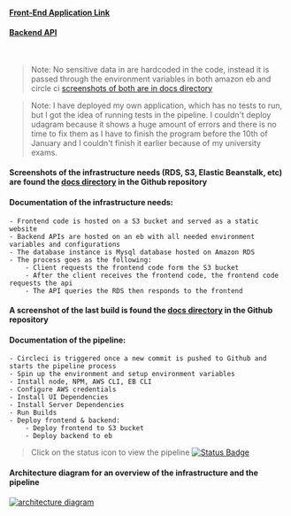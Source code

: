 #### [Front-End Application Link](http://fwd-forntend-circleci.s3-website-us-east-1.amazonaws.com/)
#### [Backend API](http://schedule-generator-dev.eba-2bpt2qey.us-east-1.elasticbeanstalk.com/)


<br>

> Note: No sensitive data in are hardcoded in the code, instead it is passed through the environment variables in both amazon eb and circle ci [screenshots of both are in docs directory](https://github.com/hossamhamzahm/fwd-last-project/tree/main/docs)

> Note: I have deployed my own application, which has no tests to run, but I got the idea of running tests in the pipeline. I couldn't deploy udagram because it shows a huge amount of errors and there is no time to fix them as I have to finish the program before the 10th of January and I couldn't finish it earlier because of my university exams.


#### Screenshots of the infrastructure needs (RDS, S3, Elastic Beanstalk, etc) are found the [docs directory](https://github.com/hossamhamzahm/fwd-last-project/tree/main/docs) in the Github repository


#### Documentation of the infrastructure needs:
    - Frontend code is hosted on a S3 bucket and served as a static website
    - Backend APIs are hosted on an eb with all needed environment variables and configurations
    - The database instance is Mysql database hosted on Amazon RDS
    - The process goes as the following:
        - Client requests the frontend code form the S3 bucket 
        - After the client receives the frontend code, the frontend code requests the api
        - The API queries the RDS then responds to the frontend


#### A screenshot of the last build is found the [docs directory](https://github.com/hossamhamzahm/fwd-last-project/tree/main/docs) in the Github repository 


#### Documentation of the pipeline:
    - Circleci is triggered once a new commit is pushed to Github and starts the pipeline process
    - Spin up the environment and setup environment variables
    - Install node, NPM, AWS CLI, EB CLI
    - Configure AWS credentials
    - Install UI Dependencies
    - Install Server Dependencies
    - Run Builds
    - Deploy frontend & backend:
        - Deploy frontend to S3 bucket
        - Deploy backend to eb


> Click on the status icon to view the pipeline
[![Status Badge](https://circleci.com/gh/hossamhamzahm/fwd-circleci-training.svg?style=svg)](https://app.circleci.com/pipelines/github/hossamhamzahm/fwd-circleci-training/13/workflows/78d52ac1-94a7-452e-940f-9f1b37cfa125/jobs/13)


#### Architecture diagram for an overview of the infrastructure and the pipeline
[![architecture diagram](https://raw.githubusercontent.com/hossamhamzahm/fwd-last-project/main/docs/architecture_diagram.png)]() 